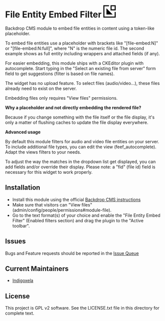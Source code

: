 # File Entity Embed Filter ![](img/feef_select_40.png)

Backdrop CMS module to embed file entities in content using a token-like placeholder.

To embed file entities use a placeholder with brackets like "[file-embed:N]"
or "[file-embed:N:full]", where "N" is the numeric file id. The second
example shows as full entity including wrappers and attached fields (if any).

For easier embedding, this module ships with a CKEditor plugin with
autocomplete. Start typing in the "Select an existing file from server" form field
to get suggestions (filter is based on file names).

The widget has no upload feature. To select files (audio/video...), these
files already need to exist on the server.

Embedding files only requires "View files" permissions.

**Why a placeholder and not directly embedding the rendered file?**

Because if you change something with the file itself or the file display, it's only a
matter of flushing caches to update the file display everywhere.

**Advanced usage**

By default this module filters for audio and video file entities on your server.
To include additional file types, you can edit the view (feef_autocomplete).
Adapt the views filters to your needs.

To adjust the way the matches in the dropdown list get displayed, you can add
fields and/or override their display.
Please note: a "fid" (file id) field is necessary for this widget to work
properly.

## Installation

- Install this module using the official 
  [Backdrop CMS instructions](https://backdropcms.org/guide/modules)
- Make sure that visitors can "View files"
  (admin/config/people/permissions#module-file).
- Go to the text format(s) of your choice and enable the "File Entity Embed
  Filter" (Enabled filters section) and drag the plugin to the "Active
  toolbar".

## Issues

Bugs and Feature requests should be reported in the 
[Issue Queue](https://github.com/backdrop-contrib/feef/issues)

## Current Maintainers

- [Indigoxela](https://github.com/indigoxela)

## License

This project is GPL v2 software. See the LICENSE.txt file in this directory for complete text.

